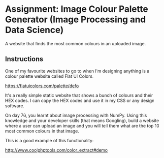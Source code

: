 # Assignment: Image Colour Palette Generator (Image Processing and Data Science)

A website that finds the most common colours in an uploaded image.

## Instructions

One of my favourite websites to go to when I'm designing anything is a colour palette website called Flat UI Colors.

https://flatuicolors.com/palette/defo

It's a really simple static website that shows a bunch of colours and their HEX codes. I can copy the HEX codes and use it in my CSS or any design software.

On day 76, you learnt about image processing with NumPy. Using this knowledge and your developer skills (that means Googling), build a website where a user can upload an image and you will tell them what are the top 10 most common colours in that image.

This is a good example of this functionality:

http://www.coolphptools.com/color_extract#demo
